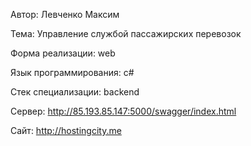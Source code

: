 Автор: Левченко Максим

Тема: Управление службой пассажирских перевозок

Форма реализации: web

Язык программирования: c#

Стек специализации: backend

Сервер: http://85.193.85.147:5000/swagger/index.html

Сайт: http://hostingcity.me
